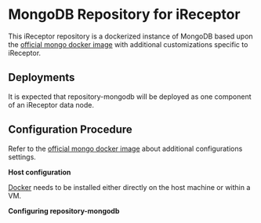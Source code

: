 MongoDB Repository for iReceptor
================================

This iReceptor repository is a dockerized instance of MongoDB based
upon the [official mongo docker
image](https://hub.docker.com/_/mongo/) with additional customizations
specific to iReceptor.

## Deployments

It is expected that repository-mongodb will be deployed	as one
component of an iReceptor data node.

## Configuration Procedure

Refer to the [official mongo docker
image](https://hub.docker.com/_/mongo/) about additional
configurations settings.

**Host configuration**

[Docker](https://www.docker.com) needs to be installed either directly on the host machine or within a VM.

**Configuring repository-mongodb**
